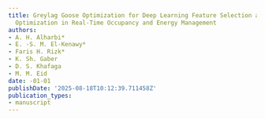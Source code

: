 ```yaml
---
title: Greylag Goose Optimization for Deep Learning Feature Selection and Hyperparameter
  Optimization in Real-Time Occupancy and Energy Management
authors:
- A. H. Alharbi*
- E. -S. M. El-Kenawy*
- Faris H. Rizk*
- K. Sh. Gaber
- D. S. Khafaga
- M. M. Eid
date: -01-01
publishDate: '2025-08-18T10:12:39.711458Z'
publication_types:
- manuscript
---
```

